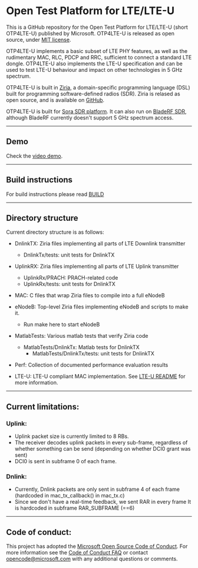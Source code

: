 # Open Test Platform for LTE/LTE-U

This is a GitHub repository for the Open Test Platform for LTE/LTE-U (short OTP4LTE-U) published by Microsoft. OTP4LTE-U is released as open source, under [MIT license](https://github.com/Microsoft/OTP4LTE-U/blob/master/LICENSE.txt). 

OTP4LTE-U implements a basic subset of LTE PHY features, as well as the rudimentary MAC, RLC, PDCP and RRC, sufficient to connect a standard LTE dongle. OTP4LTE-U also implements the LTE-U specification and can be used to test LTE-U behaviour and impact on other technologies in 5 GHz spectrum.  


OTP4LTE-U is built in [Ziria](http://research.microsoft.com/en-us/projects/ziria/), a domain-specific programming language (DSL) built for programming software-defined radios (SDR). Ziria is relased as open source, and is available on [GitHub](https://github.com/dimitriv/Ziria).

OTP4LTE-U is built for [Sora SDR platform](https://github.com/Microsoft/Sora). It can also run on [BladeRF SDR](https://www.nuand.com/), although BladeRF currently doesn't support 5 GHz spectrum access. 




--------
## Demo

Check the [video demo](http://research.microsoft.com/apps/video/?id=264975).




--------
## Build instructions

For build instructions please read [BUILD](BUILD.md)



--------
## Directory structure

Current directory structure is as follows:

- DnlinkTX: Ziria files implementing all parts of LTE Downlink transmitter
  - DnlinkTx/tests: unit tests for DnlinkTX

- UplinkRX: Ziria files implementing all parts of LTE Uplink transmitter
  - UplinkRx/PRACH: PRACH-related code
  - UplinkRx/tests: unit tests for DnlinkTX

- MAC: C files that wrap Ziria files to compile into a full eNodeB

- eNodeB: Top-level Ziria files implementing eNodeB and scripts to make it. 
  - Run make here to start eNodeB

- MatlabTests: Various matlab tests that verify Ziria code
  - MatlabTests/DnlinkTx: Matlab tests for DnlinkTX
    - MatlabTests/DnlinkTx/tests: unit tests for DnlinkTX

- Perf: Collection of documented performance evaluation results

- LTE-U: LTE-U compliant MAC implementation. See [LTE-U README](https://github.com/Microsoft/OTP4LTE-U/blob/master/LTE-U/README.md) for more information.



--------
## Current limitations:

### Uplink:
  - Uplink packet size is currently limited to 8 RBs. 
  - The receiver decodes uplink packets in every sub-frame, 
    regardless of whether something can be send 
    (depending on whether DCI0 grant was sent)
  - DCI0 is sent in subframe 0 of each frame. 

### Dnlink:
  - Currently, Dnlink packets are only sent in subframe 4 of each frame 
    (hardcoded in mac_tx_callback() in mac_tx.c)
  - Since we don't have a real-time feedback, we sent RAR in every frame
    It is hardcoded in subframe RAR_SUBFRAME (==6)



--------
## Code of conduct:

This project has adopted the [Microsoft Open Source Code of Conduct](https://opensource.microsoft.com/codeofconduct/). For more information see the [Code of Conduct FAQ](https://opensource.microsoft.com/codeofconduct/faq/) or contact [opencode@microsoft.com](mailto:opencode@microsoft.com) with any additional questions or comments.